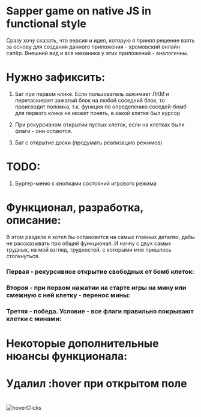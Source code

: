 # Sapper game on native JS in functional style

Сразу хочу сказать, что версия и идея, которую я принял решение
взять за основу для создания данного приложения - хромовский онлайн сапёр.
Внешний вид и вся механика у этих приложений - аналогичны.

# Нужно зафиксить:
  1) Баг при первом клике. Если пользователь зажимает ЛКМ
  и перетаскивает зажатый блок на любой соседний блок, то 
  происходит поломка, т.к. функция по определению соседей-бомб 
  для первого клика не может понять, в какой клетке был курсор

  2) При рекурсивном открытии пустых клеток, если на клетках были
  флаги - они остаются.

  3) Баг с открытие доски (продумать реализацию режимов)


# TODO:
  1) Бургер-меню с кнопками состояний игрового режима

  # Функционал, разработка, описание:
  
  В этом разделе я хотел бы остановится на самых главных деталях, дабы
  не рассказывать про общий функционал. И начну с двух самых трудных, на мой взгляд,
  трудностей, с которыми мне пришлось столкнуться. 
  
  ### Первая - рекурсивное открытие свободных от бомб клеток:
  
  ### Второя - при первом нажатии на старте игры на мину или смежную с ней клетку - перенос мины:
  
  ### Третяя - победа. Условие - все флаги правильно покрывают клетки с минами:
  
  
  # Некоторые дополнительные нюансы функционала:
  
  # Удалил :hover при открытом поле
  # 
  #
  
  
  ![hoverClicks](https://user-images.githubusercontent.com/105659797/185966406-d1743a75-ef23-4eae-8b85-6292ea419089.jpg)
